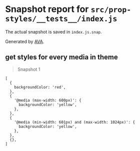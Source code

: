 # Snapshot report for `src/prop-styles/__tests__/index.js`

The actual snapshot is saved in `index.js.snap`.

Generated by [AVA](https://ava.li).

## get styles for every media in theme

> Snapshot 1

    [
      {
        backgroundColor: 'red',
      },
      {
        '@media (max-width: 600px)': {
          backgroundColor: 'yellow',
        },
      },
      {
        '@media (min-width: 601px) and (max-width: 1024px)': {
          backgroundColor: 'yellow',
        },
      },
      {},
    ]

